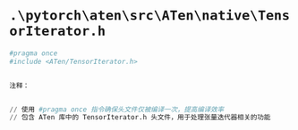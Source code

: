 # `.\pytorch\aten\src\ATen\native\TensorIterator.h`

```py
#pragma once
#include <ATen/TensorIterator.h>


注释：


// 使用 #pragma once 指令确保头文件仅被编译一次，提高编译效率
// 包含 ATen 库中的 TensorIterator.h 头文件，用于处理张量迭代器相关的功能
```